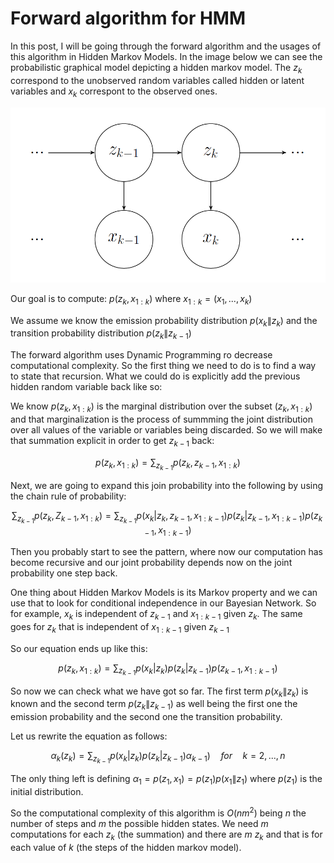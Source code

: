 # Forward algorithm for HMM

In this post, I will be going through the forward algorithm and the usages of this algorithm in Hidden Markov Models.
In the image below we can see the probabilistic graphical model depicting a hidden markov model. The $z_k$ correspond to the unobserved random variables called hidden or latent variables and $x_k$ correspont to the observed ones.

<img src="/images/HMM.png" style="border:0;" title="Hidden Markov Model">


Our goal is to compute: $p(z_k,x_{1:k})$ where $x_{1:k}=(x_1,...,x_k)$

We assume we know the emission probability distribution $p(x_{k}\|z_{k})$ and the transition probability distribution $p(z_{k}\|z_{k-1})$

The forward algorithm uses Dynamic Programming ro decrease computational complexity. So the first thing we need to do is to find a way to state that recursion. What we could do is explicitly add the previous hidden random variable back like so:

We know $p(z_{k},x_{1:k})$ is the marginal distribution over the subset $(z_{k},x_{1:k})$ and that marginalization is the process of summming the joint distribution over all values of the variable or variables being discarded. So we will make that summation explicit in order to get $z_{k-1}$ back:

$$
p(z_{k},x_{1:k}) =\sum_{z_{k-1}} p(z_{k},z_{k-1},x_{1:k})
$$

Next, we are going to expand this join probability into the following by using the chain rule of probability:

$$
\sum_{z_{k-1}} p(z_{k},Z_{k-1},x_{1:k})=\sum_{z_{k-1}} p(x_{k}|z_{k},z_{k-1},x_{1:k-1})p(z_{k}|z_{k-1},x_{1:k-1})p(z_{k-1},x_{1:k-1})
$$

Then you probably start to see the pattern, where now our computation has become recursive and our joint probability depends now on the joint probability one step back.

One thing about Hidden Markov Models is its Markov property and we can use that to look for conditional independence in our Bayesian Network. So for example, $x_{k}$ is independent of $z_{k-1}$ and $x_{1:k-1}$ given $z_{k}$. The same goes for $z_{k}$ that is independent of $x_{1:k-1}$ given $z_{k-1}$ 

So our equation ends up like this:

$$
p(z_{k},x_{1:k}) = \sum_{z_{k-1}} p(x_{k}|z_{k})p(z_{k}|z_{k-1})p(z_{k-1},x_{1:k-1})
$$

So now we can check what we have got so far. The first term $p(x_{k}\|z_{k})$ is known and the second term $p(z_{k}\|z_{k-1})$ as well being the first one the emission probability and the second one the transition probability.

Let us rewrite the equation as follows:

$$
\alpha_k(z_k) = \sum_{z_{k-1}} p(x_k|z_k)p(z_k|z_{k-1})\alpha_{k-1})\quad for \quad k=2,...,n
$$


The only thing left is defining $\alpha_1 = p(z_1,x_1) = p(z_1)p(x_1\|z_1)$
where $p(z_1)$ is the initial distribution.

So the computational complexity of this algorithm is $O(nm^2)$ being $n$ the number of steps and $m$ the possible hidden states. We need $m$ computations for each $z_k$ (the summation) and there are $m$ $z_k$ and that is for each value of $k$ (the steps of the hidden markov model).














